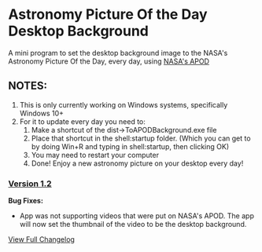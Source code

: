 # Astronomy Picture Of the Day Desktop Background

A mini program to set the desktop background image to the NASA's Astronomy Picture Of the Day, every day, using [NASA's APOD](https://github.com/nasa/apod-api/tree/master)

## NOTES:

1. This is only currently working on Windows systems, specifically Windows 10+
2. For it to update every day you need to:
   1. Make a shortcut of the dist->ToAPODBackground.exe file
   2. Place that shortcut in the shell:startup folder. (Which you can get to by doing Win+R and typing in shell:startup, then clicking OK)
   3. You may need to restart your computer
   4. Done! Enjoy a new astronomy picture on your desktop every day!




### [Version 1.2](CHANGELOG.md)

**Bug Fixes:**

- App was not supporting videos that were put on NASA's APOD. The app will now set the thumbnail of the video to be the desktop background.




[View Full Changelog](CHANGELOG.md)
